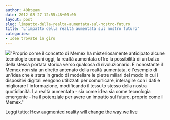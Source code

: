 ```yaml
---
author: 40kteam
date: 2012-08-27 12:55:48+00:00
layout: post
slug: limpatto-della-realta-aumentata-sul-nostro-futuro
title: "L'impatto della realtà aumentata sul nostro futuro"
categories:
- Idee trovate in giro
---
```


![](http://40k.it/wp-content/uploads/2012/08/minorityreport-520x245.jpeg)"Proprio come il concetto di Memex ha misteriosamente anticipato alcune tecnologie comuni oggi, la realtà aumentata offre la possibilità di un balzo della stessa portata storica verso qualcosa di rivoluzionario. E nonostante  il Memex non sia un diretto antenato della realtà aumentata, è l'esempio di un'idea che è stata in grado di modellare le pietre miliari del modo in cui i dispositivi digitali vengono utilizzati per comunicare, interagire con i dati e migliorare l'informazione, modificando il tessuto stesso della nostra quotidianità. La realtà aumentata - sia come idea sia come tecnologia emergente - ha il potenziale per avere un impatto sul futuro, proprio come il Memex."

Leggi tutto: [How augmented reality will change the way we live](http://thenextweb.com/insider/2012/08/25/how-augmented-reality-will-change-way-live/)

